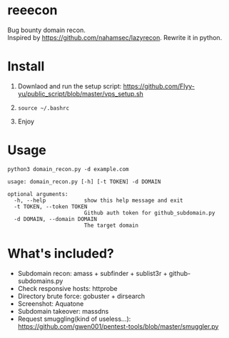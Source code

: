 # reeecon

Bug bounty domain recon.
<br>
Inspired by https://github.com/nahamsec/lazyrecon. Rewrite it in python. 

# Install
1. Downlaod and run the setup script: 
https://github.com/Flyy-yu/public_script/blob/master/vps_setup.sh

2. `source ~/.bashrc`

3. Enjoy

# Usage

`python3 domain_recon.py -d example.com`

```
usage: domain_recon.py [-h] [-t TOKEN] -d DOMAIN

optional arguments:
  -h, --help            show this help message and exit
  -t TOKEN, --token TOKEN
                        Github auth token for github_subdomain.py
  -d DOMAIN, --domain DOMAIN
                        The target domain
```

# What's included?

- Subdomain recon: amass + subfinder + sublist3r + github-subdomains.py 
- Check responsive hosts: httprobe
- Directory brute force: gobuster + dirsearch
- Screenshot: Aquatone 
- Subdomain takeover: massdns
- Request smuggling(kind of useless...): https://github.com/gwen001/pentest-tools/blob/master/smuggler.py
